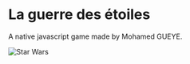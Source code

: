 # La guerre des étoiles
A native javascript game made by Mohamed GUEYE.

<img src="https://i.postimg.cc/52JvgYHs/game.png" alt="Star Wars">

